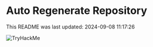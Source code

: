 # Auto Regenerate Repository

This README was last updated: 2024-09-08 11:17:26

 ![TryHackMe](https://tryhackme.com/badge/533634)